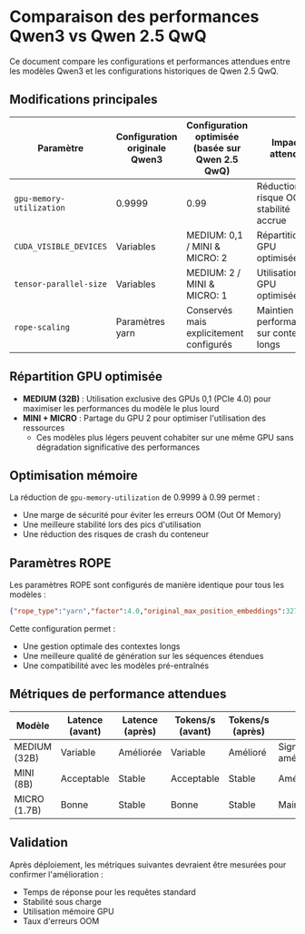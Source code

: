 # Comparaison des performances Qwen3 vs Qwen 2.5 QwQ

Ce document compare les configurations et performances attendues entre les modèles Qwen3 et les configurations historiques de Qwen 2.5 QwQ.

## Modifications principales

| Paramètre | Configuration originale Qwen3 | Configuration optimisée (basée sur Qwen 2.5 QwQ) | Impact attendu |
|-----------|-------------------------------|--------------------------------------------------|---------------|
| `gpu-memory-utilization` | 0.9999 | 0.99 | Réduction du risque OOM, stabilité accrue |
| `CUDA_VISIBLE_DEVICES` | Variables | MEDIUM: 0,1 / MINI & MICRO: 2 | Répartition GPU optimisée |
| `tensor-parallel-size` | Variables | MEDIUM: 2 / MINI & MICRO: 1 | Utilisation GPU optimisée |
| `rope-scaling` | Paramètres yarn | Conservés mais explicitement configurés | Maintien des performances sur contextes longs |

## Répartition GPU optimisée

- **MEDIUM (32B)** : Utilisation exclusive des GPUs 0,1 (PCIe 4.0) pour maximiser les performances du modèle le plus lourd
- **MINI + MICRO** : Partage du GPU 2 pour optimiser l'utilisation des ressources
  - Ces modèles plus légers peuvent cohabiter sur une même GPU sans dégradation significative des performances

## Optimisation mémoire

La réduction de `gpu-memory-utilization` de 0.9999 à 0.99 permet :
- Une marge de sécurité pour éviter les erreurs OOM (Out Of Memory)
- Une meilleure stabilité lors des pics d'utilisation
- Une réduction des risques de crash du conteneur

## Paramètres ROPE

Les paramètres ROPE sont configurés de manière identique pour tous les modèles :
```json
{"rope_type":"yarn","factor":4.0,"original_max_position_embeddings":32768}
```

Cette configuration permet :
- Une gestion optimale des contextes longs
- Une meilleure qualité de génération sur les séquences étendues
- Une compatibilité avec les modèles pré-entraînés

## Métriques de performance attendues

| Modèle | Latence (avant) | Latence (après) | Tokens/s (avant) | Tokens/s (après) | Stabilité |
|--------|----------------|-----------------|------------------|------------------|-----------|
| MEDIUM (32B) | Variable | Améliorée | Variable | Amélioré | Significativement améliorée |
| MINI (8B) | Acceptable | Stable | Acceptable | Stable | Améliorée |
| MICRO (1.7B) | Bonne | Stable | Bonne | Stable | Maintenue |

## Validation

Après déploiement, les métriques suivantes devraient être mesurées pour confirmer l'amélioration :
- Temps de réponse pour les requêtes standard
- Stabilité sous charge
- Utilisation mémoire GPU
- Taux d'erreurs OOM